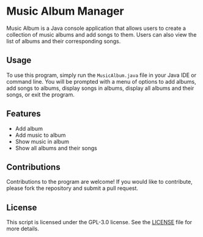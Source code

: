 # Music Album Manager

Music Album is a Java console application that allows users to create a collection of music albums and add songs to them. Users can also view the list of albums and their corresponding songs.

## Usage

To use this program, simply run the `MusicAlbum.java` file in your Java IDE or command line. You will be prompted with a menu of options to add albums, add songs to albums, display songs in albums, display all albums and their songs, or exit the program.

## Features

- Add album
- Add music to album
- Show music in album
- Show all albums and their songs

## Contributions

Contributions to the program are welcome! If you would like to contribute, please fork the repository and submit a pull request.

## License

This script is licensed under the GPL-3.0 license. See the [LICENSE](https://github.com/ALIILAPRO/Music-Album/blob/master/LICENSE) file for more details.

